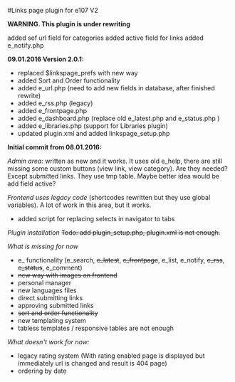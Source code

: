 #Links page plugin for e107 V2

**WARNING. This plugin is under rewriting** 


added sef url field for categories
added active field for links
added e_notify.php 
 
**09.01.2016 Version 2.0.1:** 

- replaced $linkspage_prefs with new way
- added Sort and Order functionality
- added e_url.php  (need to add new fields in database, after finished rewrite) 
- added e_rss.php  (legacy)
- added e_frontpage.php
- added e_dashboard.php (replace old e_latest.php and e_status.php )
- added e_libraries.php (support for Libraries plugin)
- updated plugin.xml and added linkspage_setup.php

**Initial commit from 08.01.2016:** 

*Admin area:*
written as new and it works. It uses old e_help, there are still missing some custom buttons (view link, view category). Are they needed?
Except submitted links. They use tmp table. Maybe better idea would be add field active?  

*Frontend uses legacy code* 
(shortcodes rewritten but they use global variables). A lot of work in this area, but it works.
- added script for replacing selects in navigator to tabs

*Plugin installation*
~~Todo: add plugin_setup.php, plugin.xml is not enough.~~ 
 
*What is missing for now*
- e_ functionality (e_search, ~~e_latest~~, ~~e_frontpage~~,  e_list, e_notify, ~~e_rss~~, ~~e_status~~, e_comment)
- ~~new way with images on frontend~~
- personal manager
- new languages files
- direct submitting links
- approving submitted links 
- ~~sort and order functionality~~
- new templating system
- tabless templates / responsive tables are not enough

*What doesn't work for now:*
- legacy rating system (With rating enabled page is displayed but immediately url is changed and result is 404 page)
- ordering by date





